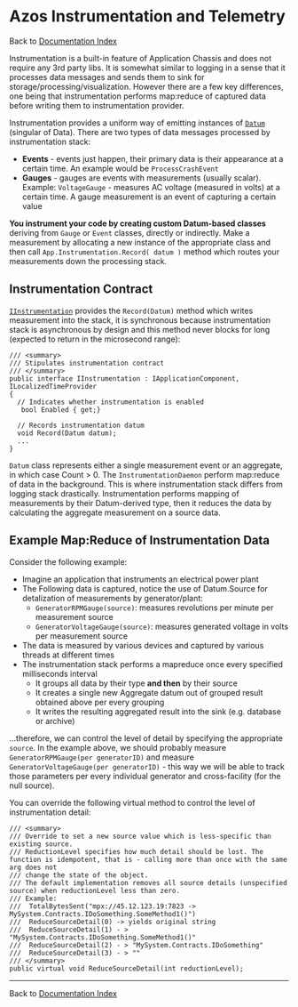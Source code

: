 ﻿# Azos Instrumentation and Telemetry

Back to [Documentation Index](/src/documentation-index.md)

Instrumentation is a built-in feature of Application Chassis and does not require any 3rd party libs. It is somewhat
 similar to logging in a sense that it processes data messages and sends them to sink for storage/processing/visualization. 
However there are a few key differences, one being that instrumentation performs map:reduce of captured data before writing them to
instrumentation provider.

Instrumentation provides a uniform way of emitting instances of [`Datum`](/src/Azos/Instrumentation/Datum.cs) (singular of Data). There are two types of data messages processed by instrumentation stack:
- **Events** - events just happen, their primary data is their appearance at a certain time. An example would be `ProcessCrashEvent`
- **Gauges** - gauges are events with measurements (usually scalar). Example: `VoltageGauge` - measures AC voltage (measured in volts) at a certain time. A gauge measurement is an event of capturing a certain value

**You instrument your code by creating custom Datum-based classes** deriving from `Gauge` or `Event` classes, directly or indirectly. 
Make a measurement by allocating a new instance of the appropriate class and then call `App.Instrumentation.Record( datum )` method which routes 
your measurements down the processing stack.


## Instrumentation Contract

[`IInstrumentation`](/src/Azos/Instrumentation/Intfs.cs) provides the `Record(Datum)` method which writes measurement into the stack, it is synchronous because instrumentation stack is
 asynchronous by design and this method never blocks for long (expected to return in the microsecond range):

```CSharp
/// <summary>
/// Stipulates instrumentation contract
/// </summary>
public interface IInstrumentation : IApplicationComponent, ILocalizedTimeProvider
{
  // Indicates whether instrumentation is enabled
   bool Enabled { get;}

  // Records instrumentation datum
  void Record(Datum datum);
  ...
}
```

`Datum` class represents either a single measurement event or an aggregate, in which case Count &gt; 0.
The `InstrumentationDaemon` perform map:reduce of data in the background. This is where instrumentation stack differs from logging stack drastically.
Instrumentation performs mapping of measurements by their Datum-derived type, then it reduces
the data by calculating the aggregate measurement on a source data.

## Example Map:Reduce of Instrumentation Data

Consider the following example:
- Imagine an application that instruments an electrical power plant
- The Following data is captured, notice the use of Datum.Source for detalization of measurements by generator/plant: 
  - `GeneratorRPMGauge(source)`: measures revolutions per minute per measurement source
  - `GeneratorVoltageGauge(source)`: measures generated voltage in volts per measurement source
- The data is measured by various devices and captured by various threads at different times
- The instrumentation stack performs a mapreduce once every specified milliseconds interval
  - It groups all data by their type **and then** by their source
  - It creates a single new Aggregate datum out of grouped result obtained above per every grouping
  - It writes the resulting aggregated result into the sink (e.g. database or archive)

...therefore, we can control the level of detail by specifying the appropriate `source`. In the example above, we 
should probably measure `GeneratorRPMGauge(per generatorID)` and measure `GeneratorVoltageGauge(per generatorID)` - 
this way we will be able to track those parameters per every individual generator and cross-facility 
(for the null source).

You can override the following virtual method to control the level of instrumentation detail:
```CSharp
/// <summary>
/// Override to set a new source value which is less-specific than existing source.
/// ReductionLevel specifies how much detail should be lost. The function is idempotent, that is - calling more than once with the same arg does not
/// change the state of the object.
/// The default implementation removes all source details (unspecified source) when reductionLevel less than zero.
/// Example:
///  TotalBytesSent("mpx://45.12.123.19:7823 -> MySystem.Contracts.IDoSomething.SomeMethod1()")
///  ReduceSourceDetail(0) -> yields original string
///  ReduceSourceDetail(1) - > "MySystem.Contracts.IDoSomething.SomeMethod1()"
///  ReduceSourceDetail(2) - > "MySystem.Contracts.IDoSomething"
///  ReduceSourceDetail(3) - > ""
/// </summary>
public virtual void ReduceSourceDetail(int reductionLevel);
```

---
Back to [Documentation Index](/src/documentation-index.md)